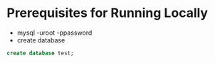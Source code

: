 # Prerequisites for Running Locally
- mysql -uroot -ppassword
- create database
```sql
create database test;
```